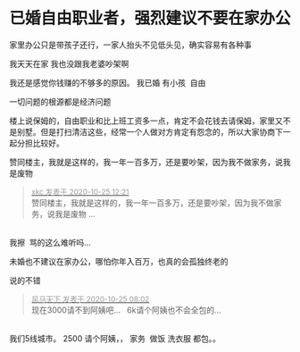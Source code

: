 # 已婚自由职业者，强烈建议不要在家办公


家里办公只是带孩子还行，一家人抬头不见低头见，确实容易有各种事

我天天在家 我也没跟我老婆吵架啊

我还是感觉你钱赚的不够多的原因。 我已婚 有小孩&nbsp;&nbsp;自由 

一切问题的根源都是经济问题<img src="static/image/smiley/default/lol.gif" smilieid="12" border="0" alt="" /><img id="aimg_b9Zxl" onclick="zoom(this, this.src, 0, 0, 0)" class="zoom" src="https://cdn.jsdelivr.net/gh/hishis/forum-master/public/images/patch.gif" onmouseover="img_onmouseoverfunc(this)" onload="thumbImg(this)" border="0" alt="" />

楼上说保姆的，自由职业和比上班工资多一点，肯定不会花钱去请保姆，家里又不是别墅。但是打扫清洁这些，经常一个人做对方肯定有怨念的，所以大家协商下一起分担比较好。

赞同楼主，我就是这样的，我一年一百多万，还是要吵架，因为我不做家务，说我是废物

<div class="quote"><blockquote><font size="2"><a href="https://www.hostloc.com/forum.php?mod=redirect&amp;goto=findpost&amp;pid=9349374&amp;ptid=758127" target="_blank"><font color="#999999">xkc 发表于 2020-10-25 12:21</font></a></font><br />
赞同楼主，我就是这样的，我一年一百多万，还是要吵架，因为我不做家务，说我是废物 ...</blockquote></div><br />
我擦&nbsp;&nbsp;骂的这么难听吗...<img src="static/image/smiley/yct/009.gif" smilieid="44" border="0" alt="" />

未婚也不建议在家办公，哪怕你年入百万，也真的会孤独终老的<img src="static/image/smiley/default/cry.gif" smilieid="4" border="0" alt="" />

说的不错

<div class="quote"><blockquote><font size="2"><a href="https://www.hostloc.com/forum.php?mod=redirect&amp;goto=findpost&amp;pid=9348564&amp;ptid=758127" target="_blank"><font color="#999999">风马天下 发表于 2020-10-25 08:02</font></a></font><br />
现在3000请不到阿姨吧...&nbsp; &nbsp;6k请个阿姨也不会全包的...</blockquote></div><br />
我们5线城市。 2500 请个阿姨，， 家务&nbsp;&nbsp;做饭 洗衣服 都包。。
